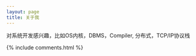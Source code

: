 ```yaml
---
layout: page
title: 关于我 
---
```


对系统开发感兴趣，比如OS内核，DBMS，Compiler, 分布式，TCP/IP协议栈

{% include comments.html %}

